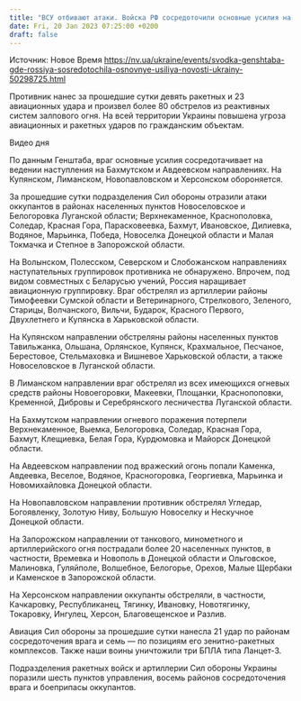 ```yaml
---
title: "ВСУ отбивают атаки. Войска РФ сосредоточили основные усилия на ведении наступления на Бахмутском и Авдеевском направлениях — Генштаб"
date: Fri, 20 Jan 2023 07:25:00 +0200
draft: false
---
```

Источник: Новое Время https://nv.ua/ukraine/events/svodka-genshtaba-gde-rossiya-sosredotochila-osnovnye-usiliya-novosti-ukrainy-50298725.html


Противник нанес за прошедшие сутки девять ракетных и 23 авиационных удара и произвел более 80 обстрелов из реактивных систем залпового огня. На всей территории Украины повышена угроза авиационных и ракетных ударов по гражданским объектам.

  Видео дня   

По данным Генштаба, враг основные усилия сосредотачивает на ведении наступления на Бахмутском и Авдеевском направлениях. На Купянском, Лиманском, Новопавловском и Херсонском обороняется.

За прошедшие сутки подразделения Сил обороны отразили атаки оккупантов в районах населенных пунктов Новоселовское и Белогоровка Луганской области; Верхнекаменное, Краснополовка, Соледар, Красная Гора, Парасковеевка, Бахмут, Ивановское, Дилиевка, Водяное, Марьинка, Победа, Новоселка Донецкой области и Малая Токмачка и Степное в Запорожской области.

На Волынском, Полесском, Северском и Слобожанском направлениях наступательных группировок противника не обнаружено. Впрочем, под видом совместных с Беларусью учений, Россия наращивает авиационную группировку. Враг обстрелял из артиллерии районы Тимофеевки Сумской области и Ветеринарного, Стрелкового, Зеленого, Старицы, Волчанского, Вильчи, Бударок, Красного Первого, Двухлетнего и Купянска в Харьковской области.

На Купянском направлении обстреляны районы населенных пунктов Тавильжанка, Ольшана, Орлянское, Купянск, Крахмальное, Песчаное, Берестовое, Стельмаховка и Вишневое Харьковской области, а также Новоселовское в Луганской области.

В Лиманском направлении враг обстрелял из всех имеющихся огневых средств районы Новоегоровки, Макеевки, Площанки, Краснопоповки, Кременной, Дибровы и Серебрянского лесничества Луганской области.

На Бахмутском направлении огневого поражения потерпели Верхнекаменное, Выемка, Белогоровка, Соледар, Красная Гора, Бахмут, Клещиевка, Белая Гора, Курдюмовка и Майорск Донецкой области.

На Авдеевском направлении под вражеский огонь попали Каменка, Авдеевка, Веселое, Водяное, Красногоровка, Георгиевка, Марьинка и Новомихайловка Донецкой области.

На Новопавловском направлении противник обстрелял Угледар, Богоявленку, Золотую Ниву, Большую Новоселку и Нескучное Донецкой области.

На Запорожском направлении от танкового, минометного и артиллерийского огня пострадали более 20 населенных пунктов, в частности, Времевка и Новополь в Донецкой области и Ольговское, Малиновка, Гуляйполе, Волшебное, Белогорье, Орехов, Малые Щербаки и Каменское в Запорожской области.

На Херсонском направлении оккупанты обстреляли, в частности, Качкаровку, Республиканец, Тягинку, Ивановку, Новотягинку, Токаровку, Ингулец, Херсон, Благовещенское и Разлив.

Авиация Сил обороны за прошедшие сутки нанесла 21 удар по районам сосредоточения врага и семь — по позициям его зенитно-ракетных комплексов. Также наши воины уничтожили три БПЛА типа Ланцет-3.

Подразделения ракетных войск и артиллерии Сил обороны Украины поразили шесть пунктов управления, восемь районов сосредоточения врага и боеприпасы оккупантов.
